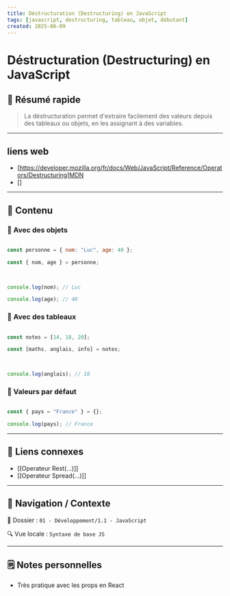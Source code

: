 ```yaml
---
title: Déstructuration (Destructuring) en JavaScript
tags: [javascript, destructuring, tableau, objet, débutant]
created: 2025-06-09
---
```


# Déstructuration (Destructuring) en JavaScript

## 🧠 Résumé rapide

> La déstructuration permet d'extraire facilement des valeurs depuis des tableaux ou objets, en les assignant à des variables.

---
## liens web

* [https://developer.mozilla.org/fr/docs/Web/JavaScript/Reference/Operators/Destructuring]MDN
*  []

---

## 📌 Contenu

### 📍 Avec des objets

```js

const personne = { nom: "Luc", age: 40 };

const { nom, age } = personne;

  

console.log(nom); // Luc

console.log(age); // 40

```

### 📍 Avec des tableaux

```js

const notes = [14, 18, 20];

const [maths, anglais, info] = notes;

  

console.log(anglais); // 18

```

### 📍 Valeurs par défaut

```js

const { pays = "France" } = {};

console.log(pays); // France

```

---

## 🔗 Liens connexes

- [[Operateur Rest(...)]]
- [[Operateur Spread(...)]]

---

## 🧭 Navigation / Contexte

📂 Dossier : `01 - Développement/1.1 - JavaScript`  

🔍 Vue locale : `Syntaxe de base JS`

---

## 🗒️ Notes personnelles

- Très pratique avec les props en React